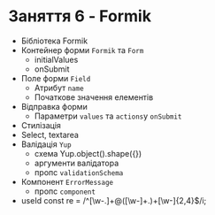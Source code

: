 # Заняття 6 - Formik

- Бібліотека Formik
- Контейнер форми `Formik` та `Form`
  - initialValues
  - onSubmit
- Поле форми `Field`
  - Атрибут `name`
  - Початкове значення елементів
- Відправка форми
  - Параметри `values` та `actions`y `onSubmit`
- Стилізація
- Select, textarea
- Валідація `Yup`
  - схема Yup.object().shape({})
  - аргументи валідатора
  - пропс `validationSchema`
- Компонент `ErrorMessage`
  - пропс `component`
- useId
  const re = /^[\w-\.]+@([\w-]+\.)+[\w-]{2,4}$/i;
